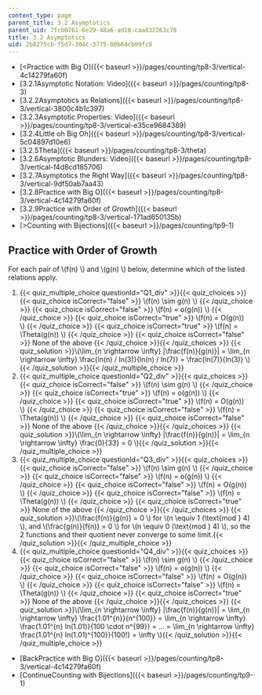 ```yaml
---
content_type: page
parent_title: 3.2 Asymptotics
parent_uid: 7fcb0761-6e29-48a6-ad10-caa832263c78
title: 3.2 Asymptotics
uid: 2b8275cb-f5d7-304c-3775-80b64cb09fc8
---
```


*   [\<Practice with Big O]({{< baseurl >}}/pages/counting/tp8-3/vertical-4c14279fa60f)
*   [3.2.1Asymptotic Notation: Video]({{< baseurl >}}/pages/counting/tp8-3)
*   [3.2.2Asymptotics as Relations]({{< baseurl >}}/pages/counting/tp8-3/vertical-3800c4b1c397)
*   [3.2.3Asymptotic Properties: Video]({{< baseurl >}}/pages/counting/tp8-3/vertical-e35ce9684389)
*   [3.2.4Little oh Big Oh]({{< baseurl >}}/pages/counting/tp8-3/vertical-5c04897d10e6)
*   [3.2.5Theta]({{< baseurl >}}/pages/counting/tp8-3/theta)
*   [3.2.6Asymptotic Blunders: Video]({{< baseurl >}}/pages/counting/tp8-3/vertical-f4d8cd185706)
*   [3.2.7Asymptotics the Right Way]({{< baseurl >}}/pages/counting/tp8-3/vertical-9df50ab7aa43)
*   [3.2.8Practice with Big O]({{< baseurl >}}/pages/counting/tp8-3/vertical-4c14279fa60f)
*   [3.2.9Practice with Order of Growth]({{< baseurl >}}/pages/counting/tp8-3/vertical-171ad650135b)
*   [\>Counting with Bijections]({{< baseurl >}}/pages/counting/tp9-1)

Practice with Order of Growth
-----------------------------

  

For each pair of \\(f(n) \\) and \\(g(n) \\) below, determine which of the listed relations apply.

1.  {{< quiz_multiple_choice questionId="Q1_div" >}}{{< quiz_choices >}}{{< quiz_choice isCorrect="false" >}}&nbsp;\\(f(n) \\sim g(n) \\)&nbsp;{{< /quiz_choice >}}
    {{< quiz_choice isCorrect="false" >}}&nbsp;\\(f(n) = o(g(n)) \\)&nbsp;{{< /quiz_choice >}}
    {{< quiz_choice isCorrect="true" >}}&nbsp;\\(f(n) = O(g(n)) \\)&nbsp;{{< /quiz_choice >}}
    {{< quiz_choice isCorrect="true" >}}&nbsp;\\(f(n) = \\Theta(g(n)) \\)&nbsp;{{< /quiz_choice >}}
    {{< quiz_choice isCorrect="false" >}}&nbsp;None of the above&nbsp;{{< /quiz_choice >}}{{< /quiz_choices >}}
    {{< quiz_solution >}}\\(\\lim\_{n \\rightarrow \\infty} |\\frac{f(n)}{g(n)}| = \\lim\_{n \\rightarrow \\infty} \\frac{ln(n) / ln(3)}{ln(n) / ln(7)} = \\frac{ln(7)}{ln(3)} \\){{< /quiz_solution >}}{{< /quiz_multiple_choice >}}
2.  {{< quiz_multiple_choice questionId="Q2_div" >}}{{< quiz_choices >}}{{< quiz_choice isCorrect="false" >}}&nbsp;\\(f(n) \\sim g(n) \\)&nbsp;{{< /quiz_choice >}}
    {{< quiz_choice isCorrect="true" >}}&nbsp;\\(f(n) = o(g(n)) \\)&nbsp;{{< /quiz_choice >}}
    {{< quiz_choice isCorrect="true" >}}&nbsp;\\(f(n) = O(g(n)) \\)&nbsp;{{< /quiz_choice >}}
    {{< quiz_choice isCorrect="false" >}}&nbsp;\\(f(n) = \\Theta(g(n)) \\)&nbsp;{{< /quiz_choice >}}
    {{< quiz_choice isCorrect="false" >}}&nbsp;None of the above&nbsp;{{< /quiz_choice >}}{{< /quiz_choices >}}
    {{< quiz_solution >}}\\(\\lim\_{n \\rightarrow \\infty} |\\frac{f(n)}{g(n)}| = \\lim\_{n \\rightarrow \\infty} \\frac{0}{33} = 0 \\){{< /quiz_solution >}}{{< /quiz_multiple_choice >}}
3.  {{< quiz_multiple_choice questionId="Q3_div" >}}{{< quiz_choices >}}{{< quiz_choice isCorrect="false" >}}&nbsp;\\(f(n) \\sim g(n) \\)&nbsp;{{< /quiz_choice >}}
    {{< quiz_choice isCorrect="false" >}}&nbsp;\\(f(n) = o(g(n)) \\)&nbsp;{{< /quiz_choice >}}
    {{< quiz_choice isCorrect="false" >}}&nbsp;\\(f(n) = O(g(n)) \\)&nbsp;{{< /quiz_choice >}}
    {{< quiz_choice isCorrect="false" >}}&nbsp;\\(f(n) = \\Theta(g(n)) \\)&nbsp;{{< /quiz_choice >}}
    {{< quiz_choice isCorrect="true" >}}&nbsp;None of the above&nbsp;{{< /quiz_choice >}}{{< /quiz_choices >}}
    {{< quiz_solution >}}\\(\\frac{f(n)}{g(n)} = 0 \\) for \\(n \\equiv 1 (\\text{mod } 4) \\), and \\(\\frac{g(n)}{f(n)} = 0 \\) for \\(n \\equiv 0 (\\text{mod } 4) \\), so the 2 functions and their quotient never converge to some limit.{{< /quiz_solution >}}{{< /quiz_multiple_choice >}}
4.  {{< quiz_multiple_choice questionId="Q4_div" >}}{{< quiz_choices >}}{{< quiz_choice isCorrect="false" >}}&nbsp;\\(f(n) \\sim g(n) \\)&nbsp;{{< /quiz_choice >}}
    {{< quiz_choice isCorrect="false" >}}&nbsp;\\(f(n) = o(g(n)) \\)&nbsp;{{< /quiz_choice >}}
    {{< quiz_choice isCorrect="false" >}}&nbsp;\\(f(n) = O(g(n)) \\)&nbsp;{{< /quiz_choice >}}
    {{< quiz_choice isCorrect="false" >}}&nbsp;\\(f(n) = \\Theta(g(n)) \\)&nbsp;{{< /quiz_choice >}}
    {{< quiz_choice isCorrect="true" >}}&nbsp;None of the above&nbsp;{{< /quiz_choice >}}{{< /quiz_choices >}}
    {{< quiz_solution >}}\\(\\lim\_{n \\rightarrow \\infty} |\\frac{f(n)}{g(n)}| = \\lim\_{n \\rightarrow \\infty} \\frac{1.01^{n}}{n^{100}} = \\lim\_{n \\rightarrow \\infty} \\frac{1.01^{n} ln(1.01)}{100 \\cdot n^{99}} = ... = \\lim\_{n \\rightarrow \\infty} \\frac{1.01^{n} ln(1.01)^{100}}{100!} = \\infty \\){{< /quiz_solution >}}{{< /quiz_multiple_choice >}}

*   [BackPractice with Big O]({{< baseurl >}}/pages/counting/tp8-3/vertical-4c14279fa60f)
*   [ContinueCounting with Bijections]({{< baseurl >}}/pages/counting/tp9-1)